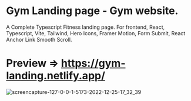 # Gym Landing page - Gym website.
A Complete Typescript Fitness landing page. For frontend,  React, Typescript, Vite, Tailwind, Hero Icons, Framer Motion, Form Submit, React Anchor Link Smooth Scroll.

# Preview => https://gym-landing.netlify.app/

![screencapture-127-0-0-1-5173-2022-12-25-17_32_39](https://user-images.githubusercontent.com/32398454/209472039-8612e5d5-cb4f-45c2-9172-3a6279801449.png)
